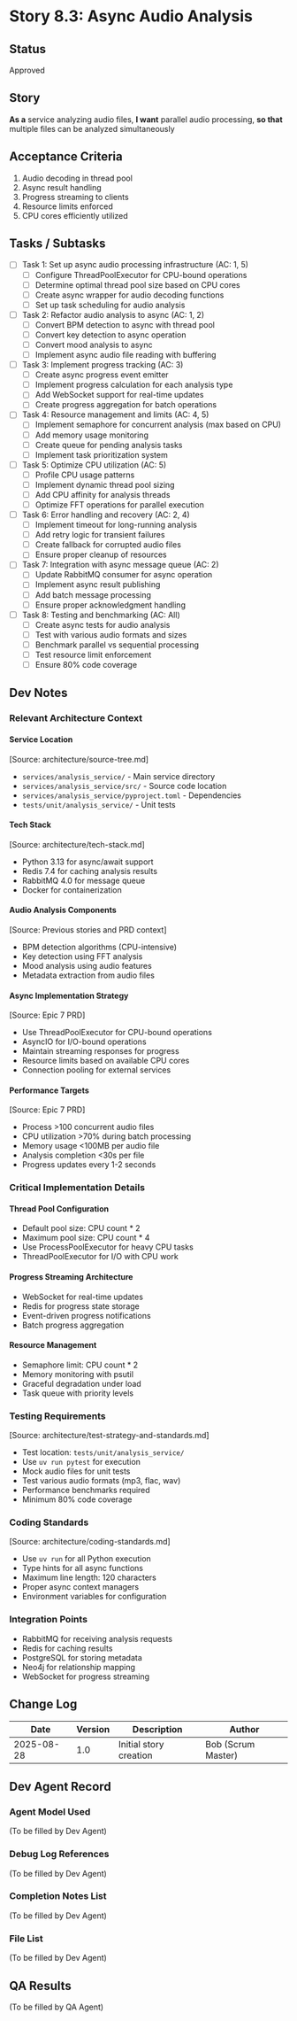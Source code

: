 # Story 8.3: Async Audio Analysis

## Status
Approved

## Story
**As a** service analyzing audio files,
**I want** parallel audio processing,
**so that** multiple files can be analyzed simultaneously

## Acceptance Criteria
1. Audio decoding in thread pool
2. Async result handling
3. Progress streaming to clients
4. Resource limits enforced
5. CPU cores efficiently utilized

## Tasks / Subtasks
- [ ] Task 1: Set up async audio processing infrastructure (AC: 1, 5)
  - [ ] Configure ThreadPoolExecutor for CPU-bound operations
  - [ ] Determine optimal thread pool size based on CPU cores
  - [ ] Create async wrapper for audio decoding functions
  - [ ] Set up task scheduling for audio analysis

- [ ] Task 2: Refactor audio analysis to async (AC: 1, 2)
  - [ ] Convert BPM detection to async with thread pool
  - [ ] Convert key detection to async operation
  - [ ] Convert mood analysis to async
  - [ ] Implement async audio file reading with buffering

- [ ] Task 3: Implement progress tracking (AC: 3)
  - [ ] Create async progress event emitter
  - [ ] Implement progress calculation for each analysis type
  - [ ] Add WebSocket support for real-time updates
  - [ ] Create progress aggregation for batch operations

- [ ] Task 4: Resource management and limits (AC: 4, 5)
  - [ ] Implement semaphore for concurrent analysis (max based on CPU)
  - [ ] Add memory usage monitoring
  - [ ] Create queue for pending analysis tasks
  - [ ] Implement task prioritization system

- [ ] Task 5: Optimize CPU utilization (AC: 5)
  - [ ] Profile CPU usage patterns
  - [ ] Implement dynamic thread pool sizing
  - [ ] Add CPU affinity for analysis threads
  - [ ] Optimize FFT operations for parallel execution

- [ ] Task 6: Error handling and recovery (AC: 2, 4)
  - [ ] Implement timeout for long-running analysis
  - [ ] Add retry logic for transient failures
  - [ ] Create fallback for corrupted audio files
  - [ ] Ensure proper cleanup of resources

- [ ] Task 7: Integration with async message queue (AC: 2)
  - [ ] Update RabbitMQ consumer for async operation
  - [ ] Implement async result publishing
  - [ ] Add batch message processing
  - [ ] Ensure proper acknowledgment handling

- [ ] Task 8: Testing and benchmarking (AC: All)
  - [ ] Create async tests for audio analysis
  - [ ] Test with various audio formats and sizes
  - [ ] Benchmark parallel vs sequential processing
  - [ ] Test resource limit enforcement
  - [ ] Ensure 80% code coverage

## Dev Notes

### Relevant Architecture Context

#### Service Location
[Source: architecture/source-tree.md]
- `services/analysis_service/` - Main service directory
- `services/analysis_service/src/` - Source code location
- `services/analysis_service/pyproject.toml` - Dependencies
- `tests/unit/analysis_service/` - Unit tests

#### Tech Stack
[Source: architecture/tech-stack.md]
- Python 3.13 for async/await support
- Redis 7.4 for caching analysis results
- RabbitMQ 4.0 for message queue
- Docker for containerization

#### Audio Analysis Components
[Source: Previous stories and PRD context]
- BPM detection algorithms (CPU-intensive)
- Key detection using FFT analysis
- Mood analysis using audio features
- Metadata extraction from audio files

#### Async Implementation Strategy
[Source: Epic 7 PRD]
- Use ThreadPoolExecutor for CPU-bound operations
- AsyncIO for I/O-bound operations
- Maintain streaming responses for progress
- Resource limits based on available CPU cores
- Connection pooling for external services

#### Performance Targets
[Source: Epic 7 PRD]
- Process >100 concurrent audio files
- CPU utilization >70% during batch processing
- Memory usage <100MB per audio file
- Analysis completion <30s per file
- Progress updates every 1-2 seconds

### Critical Implementation Details

#### Thread Pool Configuration
- Default pool size: CPU count * 2
- Maximum pool size: CPU count * 4
- Use ProcessPoolExecutor for heavy CPU tasks
- ThreadPoolExecutor for I/O with CPU work

#### Progress Streaming Architecture
- WebSocket for real-time updates
- Redis for progress state storage
- Event-driven progress notifications
- Batch progress aggregation

#### Resource Management
- Semaphore limit: CPU count * 2
- Memory monitoring with psutil
- Graceful degradation under load
- Task queue with priority levels

### Testing Requirements
[Source: architecture/test-strategy-and-standards.md]
- Test location: `tests/unit/analysis_service/`
- Use `uv run pytest` for execution
- Mock audio files for unit tests
- Test various audio formats (mp3, flac, wav)
- Performance benchmarks required
- Minimum 80% code coverage

### Coding Standards
[Source: architecture/coding-standards.md]
- Use `uv run` for all Python execution
- Type hints for all async functions
- Maximum line length: 120 characters
- Proper async context managers
- Environment variables for configuration

### Integration Points
- RabbitMQ for receiving analysis requests
- Redis for caching results
- PostgreSQL for storing metadata
- Neo4j for relationship mapping
- WebSocket for progress streaming

## Change Log
| Date | Version | Description | Author |
|------|---------|-------------|--------|
| 2025-08-28 | 1.0 | Initial story creation | Bob (Scrum Master) |

## Dev Agent Record

### Agent Model Used
(To be filled by Dev Agent)

### Debug Log References
(To be filled by Dev Agent)

### Completion Notes List
(To be filled by Dev Agent)

### File List
(To be filled by Dev Agent)

## QA Results
(To be filled by QA Agent)
